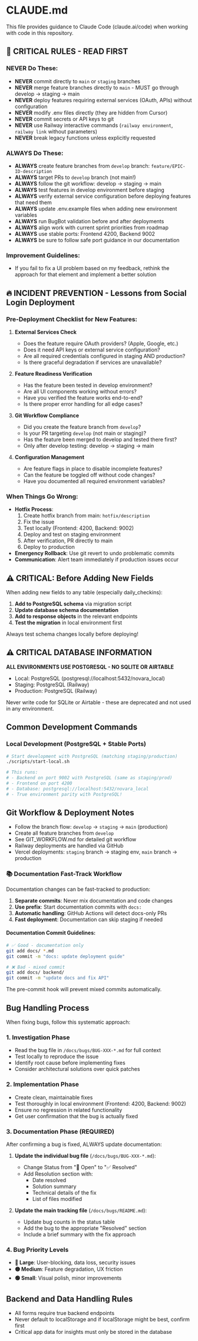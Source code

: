 # CLAUDE.md

This file provides guidance to Claude Code (claude.ai/code) when working with code in this repository.

## 🚨 CRITICAL RULES - READ FIRST

### NEVER Do These:
- **NEVER** commit directly to `main` or `staging` branches
- **NEVER** merge feature branches directly to `main` - MUST go through develop → staging → main
- **NEVER** deploy features requiring external services (OAuth, APIs) without configuration
- **NEVER** modify .env files directly (they are hidden from Cursor)
- **NEVER** commit secrets or API keys to git
- **NEVER** use Railway interactive commands (`railway environment`, `railway link` without parameters)
- **NEVER** break legacy functions unless explicitly requested

### ALWAYS Do These:
- **ALWAYS** create feature branches from `develop` branch: `feature/EPIC-ID-description`
- **ALWAYS** target PRs to `develop` branch (not main!)
- **ALWAYS** follow the git workflow: develop → staging → main
- **ALWAYS** test features in develop environment before staging
- **ALWAYS** verify external service configuration before deploying features that need them
- **ALWAYS** update .env.example files when adding new environment variables
- **ALWAYS** run BugBot validation before and after deployments
- **ALWAYS** align work with current sprint priorities from roadmap
- **ALWAYS** use stable ports: Frontend 4200, Backend 9002
- **ALWAYS** be sure to follow safe port guidance in our documentation

### Improvement Guidelines:
- If you fail to fix a UI problem based on my feedback, rethink the approach for that element and implement a better solution

## 🔥 INCIDENT PREVENTION - Lessons from Social Login Deployment

### Pre-Deployment Checklist for New Features:
1. **External Services Check**
   - Does the feature require OAuth providers? (Apple, Google, etc.)
   - Does it need API keys or external service configuration?
   - Are all required credentials configured in staging AND production?
   - Is there graceful degradation if services are unavailable?

2. **Feature Readiness Verification**
   - Has the feature been tested in develop environment?
   - Are all UI components working without errors?
   - Have you verified the feature works end-to-end?
   - Is there proper error handling for all edge cases?

3. **Git Workflow Compliance**
   - Did you create the feature branch from `develop`?
   - Is your PR targeting `develop` (not main or staging)?
   - Has the feature been merged to develop and tested there first?
   - Only after develop testing: develop → staging → main

4. **Configuration Management**
   - Are feature flags in place to disable incomplete features?
   - Can the feature be toggled off without code changes?
   - Have you documented all required environment variables?

### When Things Go Wrong:
- **Hotfix Process**: 
  1. Create hotfix branch from main: `hotfix/description`
  2. Fix the issue
  3. Test locally (Frontend: 4200, Backend: 9002)
  4. Deploy and test on staging environment
  5. After verification, PR directly to main
  6. Deploy to production
- **Emergency Rollback**: Use git revert to undo problematic commits
- **Communication**: Alert team immediately if production issues occur

## ⚠️ CRITICAL: Before Adding New Fields

When adding new fields to any table (especially daily_checkins):
1. **Add to PostgreSQL schema** via migration script
2. **Update database schema documentation**
3. **Add to response objects** in the relevant endpoints
4. **Test the migration** in local environment first

Always test schema changes locally before deploying!

## ⚠️ CRITICAL DATABASE INFORMATION

**ALL ENVIRONMENTS USE POSTGRESQL - NO SQLITE OR AIRTABLE**
- Local: PostgreSQL (postgresql://localhost:5432/novara_local)
- Staging: PostgreSQL (Railway)
- Production: PostgreSQL (Railway)

Never write code for SQLite or Airtable - these are deprecated and not used in any environment.

## Common Development Commands

### Local Development (PostgreSQL + Stable Ports)
```bash
# Start development with PostgreSQL (matching staging/production)
./scripts/start-local.sh

# This runs:
# - Backend on port 9002 with PostgreSQL (same as staging/prod)
# - Frontend on port 4200
# - Database: postgresql://localhost:5432/novara_local
# - True environment parity with PostgreSQL!
```

## Git Workflow & Deployment Notes
- Follow the branch flow: `develop` → `staging` → `main` (production)
- Create all feature branches from `develop`
- See GIT_WORKFLOW.md for detailed git workflow
- Railway deployments are handled via GitHub
- Vercel deployments: `staging` branch → staging env, `main` branch → production

### 📚 Documentation Fast-Track Workflow
Documentation changes can be fast-tracked to production:
1. **Separate commits**: Never mix documentation and code changes
2. **Use prefix**: Start documentation commits with `docs:`
3. **Automatic handling**: GitHub Actions will detect docs-only PRs
4. **Fast deployment**: Documentation can skip staging if needed

#### Documentation Commit Guidelines:
```bash
# ✅ Good - documentation only
git add docs/ *.md
git commit -m "docs: update deployment guide"

# ❌ Bad - mixed commit
git add docs/ backend/
git commit -m "update docs and fix API"
```

The pre-commit hook will prevent mixed commits automatically.

## Bug Handling Process

When fixing bugs, follow this systematic approach:

### 1. Investigation Phase
- Read the bug file in `/docs/bugs/BUG-XXX-*.md` for full context
- Test locally to reproduce the issue
- Identify root cause before implementing fixes
- Consider architectural solutions over quick patches

### 2. Implementation Phase
- Create clean, maintainable fixes
- Test thoroughly in local environment (Frontend: 4200, Backend: 9002)
- Ensure no regression in related functionality
- Get user confirmation that the bug is actually fixed

### 3. Documentation Phase (REQUIRED)
After confirming a bug is fixed, ALWAYS update documentation:

1. **Update the individual bug file** (`/docs/bugs/BUG-XXX-*.md`):
   - Change Status from "🔄 Open" to "✅ Resolved"
   - Add Resolution section with:
     - Date resolved
     - Solution summary
     - Technical details of the fix
     - List of files modified
   
2. **Update the main tracking file** (`/docs/bugs/README.md`):
   - Update bug counts in the status table
   - Add the bug to the appropriate "Resolved" section
   - Include a brief summary with the fix approach

### 4. Bug Priority Levels
- **🔴 Large**: User-blocking, data loss, security issues
- **🟡 Medium**: Feature degradation, UX friction
- **🟢 Small**: Visual polish, minor improvements

## Backend and Data Handling Rules
- All forms require true backend endpoints
- Never default to localStorage and if localStorage might be best, confirm first
- Critical app data for insights must only be stored in the database